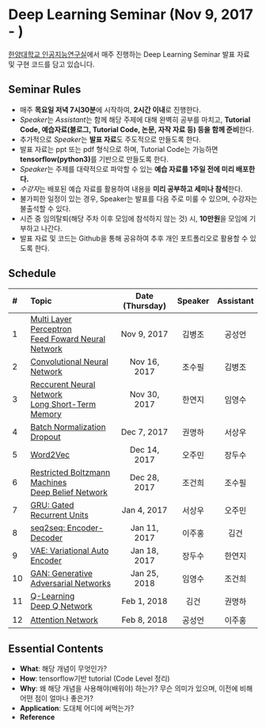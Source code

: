 # Deep Learning Seminar (Nov 9, 2017 - )
[한양대학교 인공지능연구실](http://ai.hanyang.ac.kr/)에서 매주 진행하는 Deep Learning Seminar 발표 자료 및 구현 코드를 담고 있습니다.

## Seminar Rules
* 매주 **목요일 저녁 7시30분**에 시작하여, **2시간 이내**로 진행한다.
* *Speaker*는 *Assistant*는 함께 해당 주제에 대해 완벽히 공부를 마치고, <b>Tutorial Code, 예습자료(블로그, Tutorial Code, 논문, 자작 자료 등) 등을 함께 준비</b>한다.
* 추가적으로 *Speaker*는 **발표 자료**도 주도적으로 만들도록 한다.
* 발표 자료는 ppt 또는 pdf 형식으로 하며, Tutorial Code는 가능하면 <b>tensorflow(python3)</b>를 기반으로 만들도록 한다.
* *Speaker*는 주제를 대략적으로 파악할 수 있는 **예습 자료를 1주일 전에 미리 배포한다.**
* *수강자*는 배포된 예습 자료를 활용하여 내용을 **미리 공부하고 세미나 참석**한다.
* 불가피한 일정이 있는 경우, Speaker는 발표를 다음 주로 미룰 수 있으며, 수강자는 불출석할 수 있다.
* 시즌 중 임의탈퇴(해당 주차 이후 모임에 참석하지 않는 것) 시, **10만원**을 모임에 기부하고 나간다.
* 발표 자료 및 코드는 Github을 통해 공유하여 추후 개인 포트폴리오로 활용할 수 있도록 한다.

## Schedule
|#  | Topic                                  | Date (Thursday) | Speaker | Assistant |
|:--|:---------------------------------------|:---------------:|:-------:|:---------:|
|1  | [Multi Layer Perceptron<br>Feed Foward Neural Network](https://github.com/roomylee/deep-learning-seminar/tree/master/01.%20MLP%20%26%20FFNN)  | Nov 9, 2017     | 김병조    | 공성언     |
|2  | [Convolutional Neural Network](https://github.com/roomylee/deep-learning-seminar/tree/master/02.%20CNN)                                   | Nov 16, 2017    | 조수필    | 김병조     |
|3  | [Reccurent Neural Network <br>Long Short-Term Memory](https://github.com/roomylee/deep-learning-seminar/tree/master/03.%20RNN%20%26%20LSTM)  | Nov 30, 2017    | 한연지    | 임영수     |
|4  | [Batch Normalization<br>Dropout](https://github.com/roomylee/deep-learning-seminar/tree/master/04.%20Batch%20Normalization%20%26%20Dropout) | Dec 7, 2017     | 권명하    | 서상우     |
|5  | [Word2Vec](https://github.com/roomylee/deep-learning-seminar/tree/master/05.%20Word2Vec)                                             												                      | Dec 14, 2017    | 오주민    | 장두수     |
|6  | [Restricted Boltzmann Machines<br>Deep Belief Network](https://github.com/roomylee/deep-learning-seminar/tree/master/06.%20RBM%20%26%20DBN)   | Dec 28, 2017    | 조건희    | 조수필     |
|7  | [GRU: Gated Recurrent Units](https://github.com/roomylee/deep-learning-seminar/tree/master/07.%20GRU)      				                      | Jan 4, 2017     | 서상우    | 오주민     |
|8  | [seq2seq: Encoder-Decoder](https://github.com/roomylee/deep-learning-seminar/tree/master/08.%20seq2seq)                               | Jan 11, 2017    | 이주홍    | 김건      |
|9  | [VAE: Variational Auto Encoder](https://github.com/roomylee/deep-learning-seminar/tree/master/09.%20VAE)                                   | Jan 18, 2017    | 장두수    | 한연지     |
|10 | [GAN: Generative Adversarial Networks](https://github.com/roomylee/deep-learning-seminar/tree/master/10.%20GAN)                            | Jan 25, 2018    | 임영수    | 조건희     |
|11 | [Q-Learning<br>Deep Q Network](https://github.com/roomylee/deep-learning-seminar/tree/master/11.%20Q-Learning%20%26%20DQN)                | Feb 1, 2018     | 김건     | 권명하     |
|12 | [Attention Network](https://github.com/roomylee/deep-learning-seminar/tree/master/12.%20Attention%20Network)                   | Feb 8, 2018     | 공성언    | 이주홍     |


## Essential Contents
* **What**: 해당 개념이 무엇인가?
* **How**: tensorflow기반 tutorial (Code Level 정리)
* **Why**: 왜 해당 개념을 사용해야(배워야) 하는가? 무슨 의미가 있으며, 이전에 비해 어떤 점이 얼마나 좋은가?
* **Application**: 도대체 어디에 써먹는가?
* **Reference**